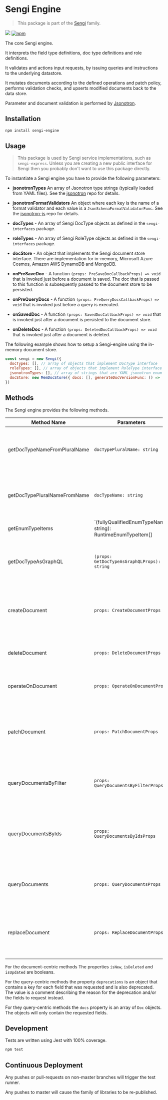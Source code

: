 # Sengi Engine
 
> This package is part of the [Sengi](https://github.com/karlhulme/sengi) family.

![](https://github.com/karlhulme/sengi/workflows/CD/badge.svg)
[![npm](https://img.shields.io/npm/v/sengi-engine.svg)](https://www.npmjs.com/package/sengi-engine)

The core Sengi engine.

It interprets the field type definitions, doc type definitions and role definitions.

It validates and actions input requests, by issuing queries and instructions to the underlying datastore.

It mutates documents according to the defined operations and patch policy, performs validation checks, and upserts modified documents back to the data store.

Parameter and document validation is performed by [Jsonotron](https://github.com/karlhulme/jsonotron).


## Installation

```bash
npm install sengi-engine
```

## Usage

> This package is used by Sengi service implementations, such as `sengi-express`.  Unless you are creating a new public interface for Sengi then you probably don't want to use this package directly.

To instantiate a Sengi engine you have to provide the following parameters:

* **jsonotronTypes** An array of Jsonotron type strings (typically loaded from YAML files).  See the [jsonotron](https://github.com/karlhulme/jsonotron) repo for details.

* **jsonotronFormatValidators** An object where each key is the name of a format validator and each value is a `JsonSchenaFormatValidatorFunc`.  See the [jsonotron-js](https://github.com/karlhulme/jsonotron-js) repo for details.

* **docTypes** - An array of Sengi DocType objects as defined in the `sengi-interfaces` package.

* **roleTypes** - An array of Sengi RoleType objects as defined in the `sengi-interfaces` package.

* **docStore** - An object that implements the Sengi document store interface.  There are implementation for in-memory, Microsoft Azure Cosmos, Amazon AWS DynamoDB and MongoDB.

* **onPreSaveDoc** - A function `(props: PreSaveDocCallbackProps) => void` that is invoked just before a document is saved.  The doc that is passed to this function is subsequently passed to the document store to be persisted.

* **onPreQueryDocs** - A function `(props: PreQueryDocsCallbackProps) => void` that is invoked just before a query is executed.

* **onSavedDoc** - A function `(props: SavedDocCallbackProps) => void` that is invoked just after a document is persisted to the document store.

* **onDeleteDoc** - A function `(props: DeletedDocCallbackProps) => void` that is invoked just after a document is deleted.

The following example shows how to setup a Sengi-engine using the in-memory document store.

```javascript
const sengi = new Sengi({
  docTypes: [], // array of objects that implement DocType interface
  roleTypes: [], // array of objects that implement RoleType interface
  jsonotronTypes: [], // array of strings that are YAML jsonotron enum and schema type definitions
  docStore: new MemDocStore({ docs: [], generateDocVersionFunc: () => 'xxxx' })
})
```

## Methods

The Sengi engine provides the following methods.

Method Name | Parameters | Description
---|---|---
getDocTypeNameFromPluralName | `docTypePluralName: string` | Returns the singular doc type name for the given plural name, or null if not found.
getDocTypePluralNameFromName | `docTypeName: string` | Returns the plural doc type name for the given singular name, or null if not found.
getEnumTypeItems | `(fullyQualifiedEnumTypeName: string): RuntimeEnumTypeItem[]|null` | Returns the list of items that are defined within the given enum type.
getDocTypeAsGraphQL | `(props: GetDocTypeAsGraphQLProps): string` | Returns a set of GraphQL types and inputs for the named doc type and set of role types.
createDocument | `props: CreateDocumentProps` | Creates a new document using a doc type constructor.  Returns `{ isNew }`.
deleteDocument | `props: DeleteDocumentProps` | Deletes an existing document.  Returns `{ isDeleted }`.
operateOnDocument | `props: OperateOnDocumentProps` | Operates on an existing document.  Returns `{ isUpdated }`.
patchDocument | `props: PatchDocumentProps` | Patches an existing document with a merge patch.  Use null to delete fields.  Returns `{ isUpdated }`.
queryDocumentsByFilter | `props: QueryDocumentsByFilterProps` | Queries for a set of documents using a filter.  Returns `{ deprecations, docs }`.
queryDocumentsByIds | `props: QueryDocumentsByIdsProps` | Queries for a set of documents using an array of document ids.  Returns `{ deprecations, docs }`.
queryDocuments | `props: QueryDocumentsProps` | Queries for all documents of a specified doc type.  Returns `{ deprecations, docs }`.
replaceDocument | `props: ReplaceDocumentProps` | Replaces (or inserts) a document, without using the doc type constructor.  Returns `{ isNew }`.

For the document-centric methods The properties `isNew`, `isDeleted` and `isUpdated` are booleans.

For the query-centric methods the property `deprecations` is an object that contains a key for each field that was requested and is also deprecated.  The value is a comment describing the reason for the deprecation and/or the fields to request instead.

For they query-centric methods the `docs` property is an array of `Doc` objects.  The objects will only contain the requested fields.

## Development

Tests are written using Jest with 100% coverage.

```bash
npm test
```


## Continuous Deployment

Any pushes or pull-requests on non-master branches will trigger the test runner.

Any pushes to master will cause the family of libraries to be re-published.
